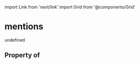 import Link from 'next/link'
import Grid from '@components/Grid'

# mentions

undefined

## Property of




